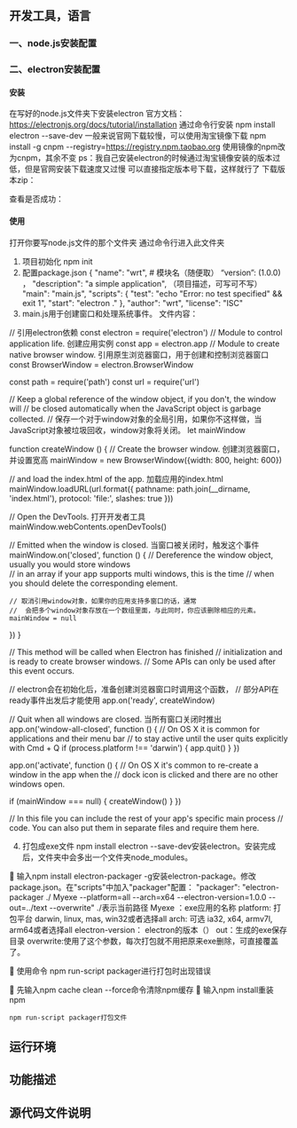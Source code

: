 ## 开发工具，语言
### 一、node.js安装配置
### 二、electron安装配置
#### 安装
在写好的node.js文件夹下安装electron
官方文档：https://electronjs.org/docs/tutorial/installation
通过命令行安装
npm install electron --save-dev
一般来说官网下载较慢，可以使用淘宝镜像下载
npm install -g cnpm --registry=https://registry.npm.taobao.org
使用镜像的npm改为cnpm，其余不变
ps：我自己安装electron的时候通过淘宝镜像安装的版本过低，但是官网安装下载速度又过慢
可以直接指定版本号下载，这样就行了
下载版本zip：
 
查看是否成功：
 
#### 使用
打开你要写node.js文件的那个文件夹
通过命令行进入此文件夹
1.	项目初始化
npm init
2.	配置package.json
{
  "name": "wrt",    # 模块名（随便取）
  “version”: (1.0.0) ，
  "description": "a simple application", （项目描述，可写可不写）
  "main": "main.js",
  "scripts": {
    "test": "echo \"Error: no test specified\" && exit 1",
    "start": "electron ."
  },
  "author": "wrt",
  "license": "ISC"
3.	main.js用于创建窗口和处理系统事件。
文件内容：

// 引用electron依赖
const electron = require('electron')
// Module to control application life.  创建应用实例
const app = electron.app
// Module to create native browser window.      引用原生浏览器窗口，用于创建和控制浏览器窗口
const BrowserWindow = electron.BrowserWindow

const path = require('path')
const url = require('url')

// Keep a global reference of the window object, if you don't, the window will
// be closed automatically when the JavaScript object is garbage collected.
// 保存一个对于window对象的全局引用，如果你不这样做，当JavaScript对象被垃圾回收，window对象将关闭。
let mainWindow

function createWindow () {
  // Create the browser window.  创建浏览器窗口，并设置宽高 
  mainWindow = new BrowserWindow({width: 800, height: 600})

  // and load the index.html of the app.    加载应用的index.html
  mainWindow.loadURL(url.format({
    pathname: path.join(__dirname, 'index.html'),
    protocol: 'file:',
    slashes: true
  }))

  // Open the DevTools.   打开开发者工具  
  mainWindow.webContents.openDevTools()

  // Emitted when the window is closed.      当窗口被关闭时，触发这个事件
  mainWindow.on('closed', function () {
    // Dereference the window object, usually you would store windows     
    // in an array if your app supports multi windows, this is the time
    // when you should delete the corresponding element.

    // 取消引用window对象，如果你的应用支持多窗口的话，通常
    //  会把多个window对象存放在一个数组里面，与此同时，你应该删除相应的元素。
    mainWindow = null
  })
}

// This method will be called when Electron has finished
// initialization and is ready to create browser windows.
// Some APIs can only be used after this event occurs.

// electron会在初始化后，准备创建浏览器窗口时调用这个函数，
// 部分API在 ready事件出发后才能使用
app.on('ready', createWindow)

// Quit when all windows are closed.   当所有窗口关闭时推出  
app.on('window-all-closed', function () {
  // On OS X it is common for applications and their menu bar
  // to stay active until the user quits explicitly with Cmd + Q
  if (process.platform !== 'darwin') {
    app.quit()
  }
})

app.on('activate', function () {
  // On OS X it's common to re-create a window in the app when the
  // dock icon is clicked and there are no other windows open.

  if (mainWindow === null) {
    createWindow()
  }
})

// In this file you can include the rest of your app's specific main process
// code. You can also put them in separate files and require them here.

4.	打包成exe文件
npm install electron --save-dev安装electron。安装完成后，文件夹中会多出一个文件夹node_modules。

	输入npm install electron-packager -g安装electron-package。修改package.json。在"scripts"中加入"packager"配置：
"packager": "electron-packager ./ Myexe --platform=all --arch=x64 --electron-version=1.0.0 --out=../text --overwrite"
./表示当前路径
Myexe ：exe应用的名称
platform: 打包平台 darwin, linux, mas, win32或者选择all
arch: 可选 ia32, x64, armv7l, arm64或者选择all
electron-version： electron的版本（）
out：生成的exe保存目录
overwrite:使用了这个参数，每次打包就不用把原来exe删除，可直接覆盖了。

	使用命令 npm run-script packager进行打包时出现错误
 
	先输入npm cache clean --force命令清除npm缓存 
	输入npm install重装npm
 
`npm run-script packager打包文件`

## 运行环境
## 功能描述
## 源代码文件说明
